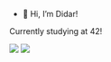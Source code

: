 - 👋 Hi, I’m Didar!

Currently studying at 42!

<picture>
<source 
  srcset="https://github-readme-stats.vercel.app/api?username=doreshev&count_private=true&show_icons=true&theme=onedark"
  media="(prefers-color-scheme: dark)"
/>
<source
  srcset="https://github-readme-stats.vercel.app/api?username=doreshev&count_private=true&show_icons=true"
  media="(prefers-color-scheme: light), (prefers-color-scheme: no-preference)"
/>
<img src="https://github.com/doreshev" />
</picture>

<picture>
<source 
  srcset="https://github-readme-stats.vercel.app/api/top-langs/?username=doreshev&layout=compact&theme=onedark"
  media="(prefers-color-scheme: dark)"
/>
<source
  srcset="https://github-readme-stats.vercel.app/api/top-langs/?username=doreshev&layout=compact"
  media="(prefers-color-scheme: light), (prefers-color-scheme: no-preference)"
/>
<img src="https://github.com/doreshev" />
</picture>
